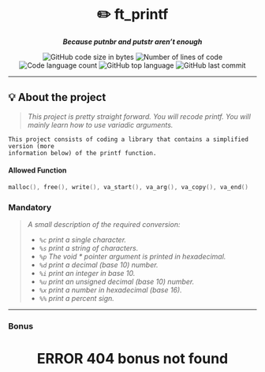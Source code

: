 <h1 align="center">
	✏️ ft_printf
</h1>

<p align="center">
	<b><i>Because putnbr and putstr aren’t enough</i></b><br>
</p>

<p align="center">
	<img alt="GitHub code size in bytes" src="https://img.shields.io/github/languages/code-size/zstenger93/ft_printf?color=lightblue" />
	<img alt="Number of lines of code" src="https://img.shields.io/tokei/lines/github/zstenger93/ft_printf?color=critical" />
	<img alt="Code language count" src="https://img.shields.io/github/languages/count/zstenger93/ft_printf?color=yellow" />
	<img alt="GitHub top language" src="https://img.shields.io/github/languages/top/zstenger93/ft_printf?color=blue" />
	<img alt="GitHub last commit" src="https://img.shields.io/github/last-commit/zstenger93/ft_printf?color=green" />
</p>

---

## 💡 About the project

> _This project is pretty straight forward. You will recode printf. You will mainly learn how to use variadic arguments._

	This project consists of coding a library that contains a simplified version (more
	information below) of the printf function.

#### Allowed Function

```c
malloc(), free(), write(), va_start(), va_arg(), va_copy(), va_end()
```

### Mandatory

> <i>A small description of the required conversion:
>
> - `%c` print a single character.
> - `%s` print a string of characters.
> - `%p` The void * pointer argument is printed in hexadecimal.
> - `%d` print a decimal (base 10) number.
> - `%i` print an integer in base 10.
> - `%u` print an unsigned decimal (base 10) number.
> - `%x` print a number in hexadecimal (base 16).
> - `%%` print a percent sign.</i>

---

### Bonus

<h1 align="center">
	ERROR 404 bonus not found
</h1>
